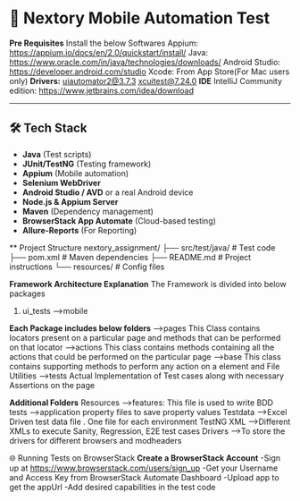 # 📱 Nextory Mobile Automation Test

**Pre Requisites**
Install the below Softwares
Appium: https://appium.io/docs/en/2.0/quickstart/install/
Java: https://www.oracle.com/in/java/technologies/downloads/
Android Studio: https://developer.android.com/studio
Xcode: From App Store(For Mac users only)
**Drivers:**
uiautomator2@3.7.3
xcuitest@7.24.0
**IDE**
IntelliJ Community edition: https://www.jetbrains.com/idea/download

---

## 🛠 Tech Stack
- **Java** (Test scripts)
- **JUnit/TestNG** (Testing framework)
- **Appium** (Mobile automation)
- **Selenium WebDriver**
- **Android Studio / AVD** or a real Android device
- **Node.js & Appium Server**
- **Maven** (Dependency management)
- **BrowserStack App Automate** (Cloud-based testing)
- **Allure-Reports** (For Reporting)

** Project Structure
nextory_assignment/
├── src/test/java/ # Test code
├── pom.xml # Maven dependencies
├── README.md # Project instructions
└── resources/ # Config files

**Framework Architecture Explanation**
The Framework is divided into below packages
1. ui_tests
   -->mobile

**Each Package includes below folders**
-->pages
This Class contains locators present on a particular page and methods that can be performed on that locator
-->actions
This class contains methods containing all the actions that could be performed on the particular page
-->base
This class contains supporting methods to perform any action on a element and File Utilities
-->tests
Actual Implementation of Test cases along with necessary Assertions on the page


**Additional Folders**
Resources
-->features: This file is used to write BDD tests
-->application property files to save property values
Testdata
-->Excel Driven test data file . One file for each environment
TestNG XML
-->Different XMLs to execute Sanity, Regression, E2E test cases
Drivers
-->To store the drivers for different browsers and modheaders

🌐 Running Tests on BrowserStack
**Create a BrowserStack Account**
-Sign up at https://www.browserstack.com/users/sign_up
-Get your Username and Access Key from BrowserStack Automate Dashboard
-Upload app to get the appUrl
-Add desired capabilities in the test code
